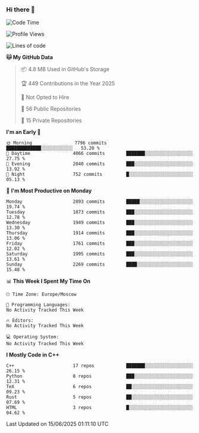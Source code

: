 ### Hi there 👋

<!--
**SemenMartynov/SemenMartynov** is a ✨ _special_ ✨ repository because its `README.md` (this file) appears on your GitHub profile.

Here are some ideas to get you started:

- 🔭 I’m currently working on ...
- 🌱 I’m currently learning ...
- 👯 I’m looking to collaborate on ...
- 🤔 I’m looking for help with ...
- 💬 Ask me about ...
- 📫 How to reach me: ...
- 😄 Pronouns: ...
- ⚡ Fun fact: ...
-->

<!--START_SECTION:waka-->
![Code Time](http://img.shields.io/badge/Code%20Time-0%20secs-blue)

![Profile Views](http://img.shields.io/badge/Profile%20Views-1-blue)

![Lines of code](https://img.shields.io/badge/From%20Hello%20World%20I%27ve%20Written-7.7%20million%20lines%20of%20code-blue)

**🐱 My GitHub Data** 

> 📦 4.8 MB Used in GitHub's Storage 
 > 
> 🏆 449 Contributions in the Year 2025
 > 
> 🚫 Not Opted to Hire
 > 
> 📜 56 Public Repositories 
 > 
> 🔑 15 Private Repositories 
 > 
**I'm an Early 🐤** 

```text
🌞 Morning                7796 commits        █████████████░░░░░░░░░░░░   53.20 % 
🌆 Daytime                4066 commits        ███████░░░░░░░░░░░░░░░░░░   27.75 % 
🌃 Evening                2040 commits        ███░░░░░░░░░░░░░░░░░░░░░░   13.92 % 
🌙 Night                  752 commits         █░░░░░░░░░░░░░░░░░░░░░░░░   05.13 % 
```
📅 **I'm Most Productive on Monday** 

```text
Monday                   2893 commits        █████░░░░░░░░░░░░░░░░░░░░   19.74 % 
Tuesday                  1873 commits        ███░░░░░░░░░░░░░░░░░░░░░░   12.78 % 
Wednesday                1949 commits        ███░░░░░░░░░░░░░░░░░░░░░░   13.30 % 
Thursday                 1914 commits        ███░░░░░░░░░░░░░░░░░░░░░░   13.06 % 
Friday                   1761 commits        ███░░░░░░░░░░░░░░░░░░░░░░   12.02 % 
Saturday                 1995 commits        ███░░░░░░░░░░░░░░░░░░░░░░   13.61 % 
Sunday                   2269 commits        ████░░░░░░░░░░░░░░░░░░░░░   15.48 % 
```


📊 **This Week I Spent My Time On** 

```text
🕑︎ Time Zone: Europe/Moscow

💬 Programming Languages: 
No Activity Tracked This Week

🔥 Editors: 
No Activity Tracked This Week

💻 Operating System: 
No Activity Tracked This Week
```

**I Mostly Code in C++** 

```text
C++                      17 repos            ███████░░░░░░░░░░░░░░░░░░   26.15 % 
Python                   8 repos             ███░░░░░░░░░░░░░░░░░░░░░░   12.31 % 
TeX                      6 repos             ██░░░░░░░░░░░░░░░░░░░░░░░   09.23 % 
Rust                     5 repos             ██░░░░░░░░░░░░░░░░░░░░░░░   07.69 % 
HTML                     3 repos             █░░░░░░░░░░░░░░░░░░░░░░░░   04.62 % 
```




 Last Updated on 15/06/2025 01:11:10 UTC
<!--END_SECTION:waka-->